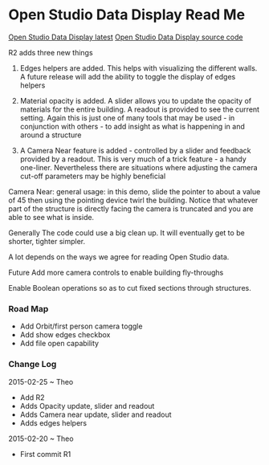 Open Studio Data Display Read Me
===

[Open Studio Data Display latest]( http://va3c.github.io/projects/osm-data-replay/latest/ )
[Open Studio Data Display source code]( https://github.com/va3c/projects/tree/gh-pages/osm-data-replay )

R2 adds three new things

1. Edges helpers are added. This helps with visualizing the different walls. A future release will add the ability to toggle the display of edges helpers

2. Material opacity is added. A slider allows you to update the opacity of materials for the entire building.  A readout is provided to see the current setting. Again this is just one of many tools that may be used - in conjunction with others - to add insight as  what is happening in and around a structure

3. A Camera Near feature is added - controlled by a slider and feedback provided by a readout. This is very much of a trick feature - a handy one-liner. Nevertheless there are situations where adjusting the camera cut-off parameters may be highly beneficial

Camera Near: general usage: in this demo, slide the pointer to about a value of 45 then using the pointing device twirl the building. Notice that whatever part of the structure is directly facing the camera is truncated and you are able to see what is inside.

Generally
The code could use a big clean up. It will eventually get to be shorter, tighter simpler.

A lot depends on the ways we agree for reading Open Studio data.

Future
Add more camera controls to enable building fly-throughs

Enable Boolean operations so as to cut fixed sections through structures.

### Road Map

* Add Orbit/first person camera toggle
* Add show edges checkbox
* Add file open capability


### Change Log

2015-02-25 ~ Theo

* Add R2
* Adds Opacity update, slider and readout
* Adds Camera near update, slider and readout
* Adds edges helpers

2015-02-20 ~ Theo

* First commit R1
